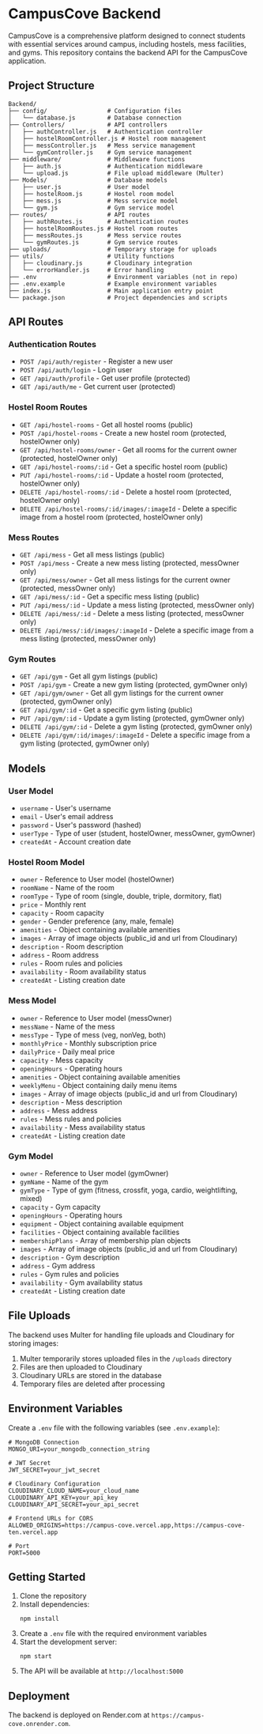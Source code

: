 # CampusCove Backend

CampusCove is a comprehensive platform designed to connect students with essential services around campus, including hostels, mess facilities, and gyms. This repository contains the backend API for the CampusCove application.

## Project Structure

```
Backend/
├── config/                 # Configuration files
│   └── database.js         # Database connection
├── Controllers/            # API controllers
│   ├── authController.js   # Authentication controller
│   ├── hostelRoomController.js # Hostel room management
│   ├── messController.js   # Mess service management
│   └── gymController.js    # Gym service management
├── middleware/             # Middleware functions
│   ├── auth.js             # Authentication middleware
│   └── upload.js           # File upload middleware (Multer)
├── Models/                 # Database models
│   ├── user.js             # User model
│   ├── hostelRoom.js       # Hostel room model
│   ├── mess.js             # Mess service model
│   └── gym.js              # Gym service model
├── routes/                 # API routes
│   ├── authRoutes.js       # Authentication routes
│   ├── hostelRoomRoutes.js # Hostel room routes
│   ├── messRoutes.js       # Mess service routes
│   └── gymRoutes.js        # Gym service routes
├── uploads/                # Temporary storage for uploads
├── utils/                  # Utility functions
│   ├── cloudinary.js       # Cloudinary integration
│   └── errorHandler.js     # Error handling
├── .env                    # Environment variables (not in repo)
├── .env.example            # Example environment variables
├── index.js                # Main application entry point
└── package.json            # Project dependencies and scripts
```

## API Routes

### Authentication Routes
- `POST /api/auth/register` - Register a new user
- `POST /api/auth/login` - Login user
- `GET /api/auth/profile` - Get user profile (protected)
- `GET /api/auth/me` - Get current user (protected)

### Hostel Room Routes
- `GET /api/hostel-rooms` - Get all hostel rooms (public)
- `POST /api/hostel-rooms` - Create a new hostel room (protected, hostelOwner only)
- `GET /api/hostel-rooms/owner` - Get all rooms for the current owner (protected, hostelOwner only)
- `GET /api/hostel-rooms/:id` - Get a specific hostel room (public)
- `PUT /api/hostel-rooms/:id` - Update a hostel room (protected, hostelOwner only)
- `DELETE /api/hostel-rooms/:id` - Delete a hostel room (protected, hostelOwner only)
- `DELETE /api/hostel-rooms/:id/images/:imageId` - Delete a specific image from a hostel room (protected, hostelOwner only)

### Mess Routes
- `GET /api/mess` - Get all mess listings (public)
- `POST /api/mess` - Create a new mess listing (protected, messOwner only)
- `GET /api/mess/owner` - Get all mess listings for the current owner (protected, messOwner only)
- `GET /api/mess/:id` - Get a specific mess listing (public)
- `PUT /api/mess/:id` - Update a mess listing (protected, messOwner only)
- `DELETE /api/mess/:id` - Delete a mess listing (protected, messOwner only)
- `DELETE /api/mess/:id/images/:imageId` - Delete a specific image from a mess listing (protected, messOwner only)

### Gym Routes
- `GET /api/gym` - Get all gym listings (public)
- `POST /api/gym` - Create a new gym listing (protected, gymOwner only)
- `GET /api/gym/owner` - Get all gym listings for the current owner (protected, gymOwner only)
- `GET /api/gym/:id` - Get a specific gym listing (public)
- `PUT /api/gym/:id` - Update a gym listing (protected, gymOwner only)
- `DELETE /api/gym/:id` - Delete a gym listing (protected, gymOwner only)
- `DELETE /api/gym/:id/images/:imageId` - Delete a specific image from a gym listing (protected, gymOwner only)

## Models

### User Model
- `username` - User's username
- `email` - User's email address
- `password` - User's password (hashed)
- `userType` - Type of user (student, hostelOwner, messOwner, gymOwner)
- `createdAt` - Account creation date

### Hostel Room Model
- `owner` - Reference to User model (hostelOwner)
- `roomName` - Name of the room
- `roomType` - Type of room (single, double, triple, dormitory, flat)
- `price` - Monthly rent
- `capacity` - Room capacity
- `gender` - Gender preference (any, male, female)
- `amenities` - Object containing available amenities
- `images` - Array of image objects (public_id and url from Cloudinary)
- `description` - Room description
- `address` - Room address
- `rules` - Room rules and policies
- `availability` - Room availability status
- `createdAt` - Listing creation date

### Mess Model
- `owner` - Reference to User model (messOwner)
- `messName` - Name of the mess
- `messType` - Type of mess (veg, nonVeg, both)
- `monthlyPrice` - Monthly subscription price
- `dailyPrice` - Daily meal price
- `capacity` - Mess capacity
- `openingHours` - Operating hours
- `amenities` - Object containing available amenities
- `weeklyMenu` - Object containing daily menu items
- `images` - Array of image objects (public_id and url from Cloudinary)
- `description` - Mess description
- `address` - Mess address
- `rules` - Mess rules and policies
- `availability` - Mess availability status
- `createdAt` - Listing creation date

### Gym Model
- `owner` - Reference to User model (gymOwner)
- `gymName` - Name of the gym
- `gymType` - Type of gym (fitness, crossfit, yoga, cardio, weightlifting, mixed)
- `capacity` - Gym capacity
- `openingHours` - Operating hours
- `equipment` - Object containing available equipment
- `facilities` - Object containing available facilities
- `membershipPlans` - Array of membership plan objects
- `images` - Array of image objects (public_id and url from Cloudinary)
- `description` - Gym description
- `address` - Gym address
- `rules` - Gym rules and policies
- `availability` - Gym availability status
- `createdAt` - Listing creation date

## File Uploads

The backend uses Multer for handling file uploads and Cloudinary for storing images:

1. Multer temporarily stores uploaded files in the `/uploads` directory
2. Files are then uploaded to Cloudinary
3. Cloudinary URLs are stored in the database
4. Temporary files are deleted after processing

## Environment Variables

Create a `.env` file with the following variables (see `.env.example`):

```
# MongoDB Connection
MONGO_URI=your_mongodb_connection_string

# JWT Secret
JWT_SECRET=your_jwt_secret

# Cloudinary Configuration
CLOUDINARY_CLOUD_NAME=your_cloud_name
CLOUDINARY_API_KEY=your_api_key
CLOUDINARY_API_SECRET=your_api_secret

# Frontend URLs for CORS
ALLOWED_ORIGINS=https://campus-cove.vercel.app,https://campus-cove-ten.vercel.app

# Port
PORT=5000
```

## Getting Started

1. Clone the repository
2. Install dependencies:
   ```
   npm install
   ```
3. Create a `.env` file with the required environment variables
4. Start the development server:
   ```
   npm start
   ```
5. The API will be available at `http://localhost:5000`

## Deployment

The backend is deployed on Render.com at `https://campus-cove.onrender.com`.

